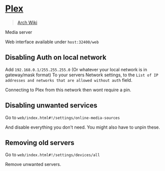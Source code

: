 # [Plex](https://www.plex.tv/)

> [Arch Wiki](https://wiki.archlinux.org/index.php/plex)

Media server

Web interface available under `host:32400/web`

## Disabling Auth on local network

Add `192.168.0.1/255.255.255.0` (Or whatever your local network is in
gateway/mask format) To your servers Network settings, to the
`List of IP addresses and networks that are allowed without auth` field.

Connecting to Plex from this network then wont require a pin.

## Disabling unwanted services

Go to `web/index.html#!/settings/online-media-sources`

And disable everything you don't need. You might also have to unpin these.

## Removing old servers

Go to `web/index.html#!/settings/devices/all`

Remove unwanted servers.
